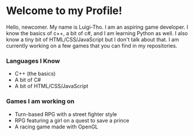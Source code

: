 # Welcome to my Profile!

Hello, newcomer. My name is Luigi-Tho.
I am an aspiring game developer.
I know the basics of c++, a bit of c#, and I am learning Python as well.
I also know a tiny bit of HTML/CSS/JavaScript but I don't talk about that.
I am currently working on a few games that you can find in my repositories.

### Languages I Know
- C++ (the basics)
- A bit of C#
- A bit of HTML/CSS/JavaScript

### Games I am working on
- Turn-based RPG with a street fighter style
- RPG featuring a girl on a quest to save a prince
- A racing game made with OpenGL
